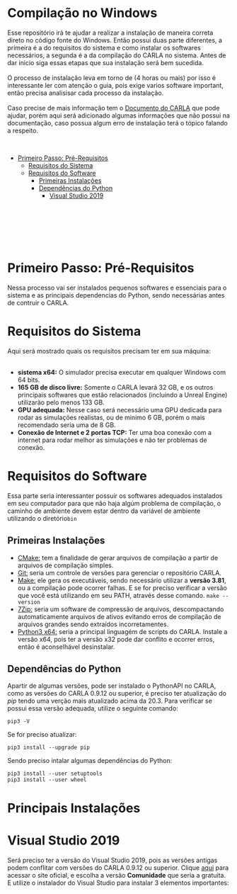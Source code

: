 # Compilação no Windows
Esse repositório irá te ajudar a realizar a instalação de maneira correta direto no código fonte do Windows. Então possui duas parte diferentes, a primeira é a do requisitos do sistema e como instalar os softwares necessários, a segunda é a da compilação do CARLA no sistema. Antes de dar inicio siga essas etapas que sua instalação será bem sucedida.<br/>
<br/>
O processo de instalação leva em torno de (4 horas ou mais) por isso é interessante ler com atenção o guia, pois exige varios software important, então precisa analisisar cada processo da instalação.<br/>
<br/>
Caso precise de mais informação tem o [Documento do CARLA](https://carla.readthedocs.io/en/0.9.15/build_windows/) que pode ajudar, porém aqui será adicionado algumas informações que não possui na documentação, caso possua algum erro de instalação terá o tópico falando a respeito.

<br/>

- [Primeiro Passo: Pré-Requisitos](#primeiro-passo-pr%C3%A9-requisitos)
  - [Requisitos do Sistema](#requisitos-do-sistema)
  - [Requisitos do Software](#requisitos-do-software-)
    - [Primeiras Instalações](#primeiras-instala%C3%A7%C3%B5es)
    - [Dependências do Python](#depend%C3%AAncias-do-python)
      - [Visual Studio 2019]()

<br/>
<br/>
<br/>
<br/>
<br/>

# Primeiro Passo: Pré-Requisitos
Nessa processo vai ser instalados pequenos softwares e essenciais para o sistema e as principais dependencias do Python, sendo necessárias antes de contruir o CARLA.<br/>

# Requisitos do Sistema

Aqui será mostrado quais os requisitos precisam ter em sua máquina:<br/>
<br/>
- **sistema x64:** O simulador precisa executar em qualquer Windows com 64 bits.<br/>
- **165 GB de disco livre:** Somente o CARLA levará 32 GB, e os outros principais softwares que estão relacionados (incluindo a Unreal Engine) utilizarão pelo menos 133 GB.<br/>
- **GPU adequada:** Nesse caso será necessário uma GPU dedicada para rodar as simulações realistas, ou de minimo 6 GB, porém o mais recomendado seria uma de 8 GB.<br/>
- **Conexão de Internet e 2 portas TCP:** Ter uma boa conexão com a internet para rodar melhor as simulações e não ter problemas de conexão.<br/>

# Requisitos do Software <br/>
Essa parte seria interessanter possuir os  softwares adequados instalados em seu computador para que não haja algúm problema de compilação, o caminho de ambiente devem estar dentro da variável de ambiente utilizando o diretório<code>bin</code></li>

## Primeiras Instalações

- [CMake:](https://cmake.org/download/) tem a finalidade de gerar arquivos de compilação a partir de arquivos de compilação simples.
- [Git:](https://git-scm.com/downloads) seria um controle de versões para gerenciar o repositório CARLA.
- [Make:](https://gnuwin32.sourceforge.net/packages/make.htm) ele gera os executáveis, sendo necessário utilizar a **versão 3.81**, ou a compilação pode ocorrer falhas. E se for preciso verificar a versão que você está utilizando em seu PATH, através desse comando. <code>make --version</code></li>
- [7Zip:](https://www.7-zip.org/) seria um software de compressão de arquivos, descompactando automaticamente arquivos de ativos evitando erros de compilação de arquivos grandes sendo extraídos incorretamentes.
- [Python3 x64:](https://www.python.org/downloads/) seria a principal linguagém de scripts do CARLA. Instale a versão x64, pois ter a versão x32 pode dar conflito e ocorrer erros, então é aconselhável desinstalar. 

## Dependências do Python
Apartir de algumas versões, pode ser instalado o PythonAPI no CARLA, como as versões do CARLA 0.9.12 ou superior, é preciso ter atualização do *pip* tendo uma verção mais atualizado acima da 20.3. Para verificar se possui essa versão adequada, utilize o seguinte comando:

    pip3 -V

Se for preciso atualizar:

    pip3 install --upgrade pip

Sendo preciso intalar algumas dependências do Python:

    pip3 install --user setuptools
    pip3 install --user wheel

# Principais Instalações
# Visual Studio 2019

Será preciso ter a versão do Visual Studio 2019, pois as versões antigas podem conflitar com versões do CARLA 0.9.12 ou superior. Clique [aqui](https://developerinsider.co/download-visual-studio-2019-web-installer-iso-community-professional-enterprise/) para acessar o site oficial, e escolha a versão **Comunidade** que seria a gratuita. E utilize o instalador do Visual Studio para instalar 3 elementos importantes:


